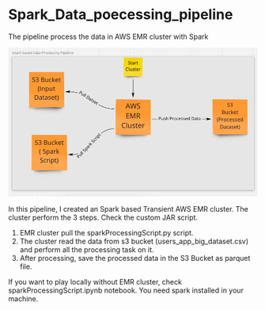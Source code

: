 # Spark_Data_poecessing_pipeline
 The pipeline process the data in AWS EMR cluster with Spark
 
 ![](SparkPipeline.png)

In this pipeline, I created an Spark based Transient AWS EMR cluster. The cluster perform the 3 steps. Check the custom JAR script.

1. EMR cluster pull the sparkProcessingScript.py script. 
2. The cluster read the data from s3 bucket (users_app_big_dataset.csv) and perform all the processing task on it.
3. After processing, save the processed data in the S3 Bucket as parquet file.

If you want to play locally without EMR cluster, check sparkProcessingScript.ipynb notebook. You need spark installed in your machine.
